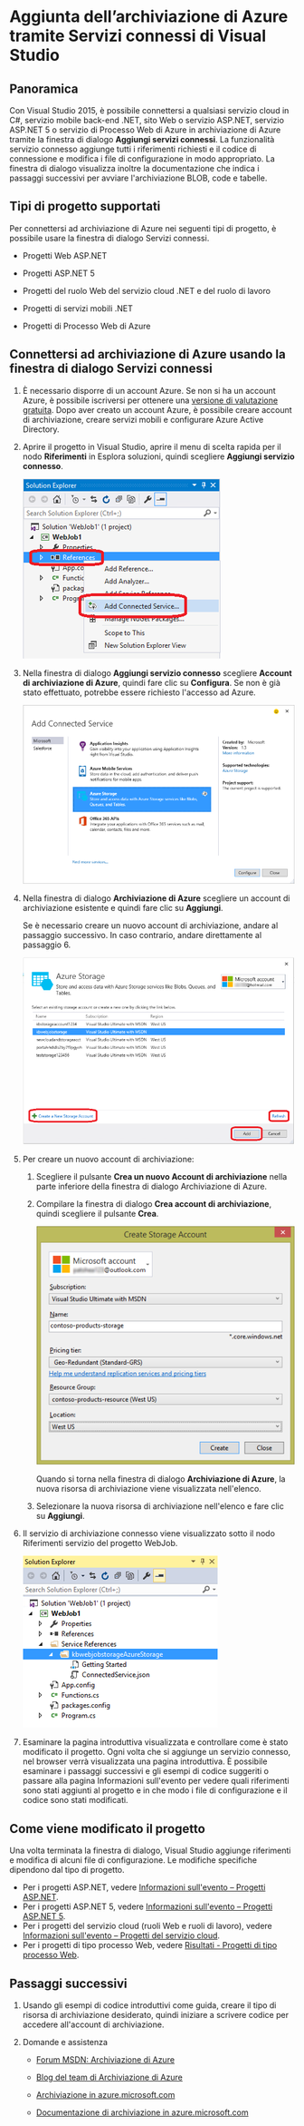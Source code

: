 <properties 
   pageTitle="Aggiungere spazio di archiviazione di Azure mediante Servizi connessi in Visual Studio | Microsoft Azure"
   description="Aggiungere archiviazione di Azure all'applicazione usando la finestra di dialogo Aggiungi servizi connessi di Visual Studio"
   services="visual-studio-online"
   documentationCenter="na"
   authors="TomArcher"
   manager="douge"
   editor="tlee" />
<tags 
   ms.service="visual-studio-online"
   ms.devlang="na"
   ms.topic="article"
   ms.tgt_pltfrm="na"
   ms.workload="mobile"
   ms.date="08/12/2015"
   ms.author="tarcher" />

# Aggiunta dell’archiviazione di Azure tramite Servizi connessi di Visual Studio

## Panoramica

Con Visual Studio 2015, è possibile connettersi a qualsiasi servizio cloud in C#, servizio mobile back-end .NET, sito Web o servizio ASP.NET, servizio ASP.NET 5 o servizio di Processo Web di Azure in archiviazione di Azure tramite la finestra di dialogo **Aggiungi servizi connessi**. La funzionalità servizio connesso aggiunge tutti i riferimenti richiesti e il codice di connessione e modifica i file di configurazione in modo appropriato. La finestra di dialogo visualizza inoltre la documentazione che indica i passaggi successivi per avviare l'archiviazione BLOB, code e tabelle.

## Tipi di progetto supportati

Per connettersi ad archiviazione di Azure nei seguenti tipi di progetto, è possibile usare la finestra di dialogo Servizi connessi.

- Progetti Web ASP.NET

- Progetti ASP.NET 5

- Progetti del ruolo Web del servizio cloud .NET e del ruolo di lavoro

- Progetti di servizi mobili .NET

- Progetti di Processo Web di Azure


## Connettersi ad archiviazione di Azure usando la finestra di dialogo Servizi connessi

1. È necessario disporre di un account Azure. Se non si ha un account Azure, è possibile iscriversi per ottenere una [versione di valutazione gratuita](http://go.microsoft.com/fwlink/?LinkId=518146). Dopo aver creato un account Azure, è possibile creare account di archiviazione, creare servizi mobili e configurare Azure Active Directory.

1. Aprire il progetto in Visual Studio, aprire il menu di scelta rapida per il nodo **Riferimenti** in Esplora soluzioni, quindi scegliere **Aggiungi servizio connesso**.

    ![Aggiunta di un servizio connesso](./media/vs-azure-tools-connected-services-storage/IC796702.png)

1. Nella finestra di dialogo **Aggiungi servizio connesso** scegliere **Account di archiviazione di Azure**, quindi fare clic su **Configura**. Se non è già stato effettuato, potrebbe essere richiesto l'accesso ad Azure.

    ![Finestra di dialogo Aggiungi servizio connesso - Archiviazione](./media/vs-azure-tools-connected-services-storage/IC796703.png)

1. Nella finestra di dialogo **Archiviazione di Azure** scegliere un account di archiviazione esistente e quindi fare clic su **Aggiungi**.

    Se è necessario creare un nuovo account di archiviazione, andare al passaggio successivo. In caso contrario, andare direttamente al passaggio 6.

    ![Finestra di dialogo Archiviazione di Azure](./media/vs-azure-tools-connected-services-storage/IC796704.png)

1. Per creare un nuovo account di archiviazione:

    1. Scegliere il pulsante **Crea un nuovo Account di archiviazione** nella parte inferiore della finestra di dialogo Archiviazione di Azure.

    1. Compilare la finestra di dialogo **Crea account di archiviazione**, quindi scegliere il pulsante **Crea**.
    
        ![Finestra di dialogo Archiviazione di Azure](./media/vs-azure-tools-connected-services-storage/create-storage-account.png)

        Quando si torna nella finestra di dialogo **Archiviazione di Azure**, la nuova risorsa di archiviazione viene visualizzata nell'elenco.

    1. Selezionare la nuova risorsa di archiviazione nell'elenco e fare clic su **Aggiungi**.

1. Il servizio di archiviazione connesso viene visualizzato sotto il nodo Riferimenti servizio del progetto WebJob.

    ![Archiviazione di Azure in progetti di tipo processo Web](./media/vs-azure-tools-connected-services-storage/IC796705.png)

1. Esaminare la pagina introduttiva visualizzata e controllare come è stato modificato il progetto. Ogni volta che si aggiunge un servizio connesso, nel browser verrà visualizzata una pagina introduttiva. È possibile esaminare i passaggi successivi e gli esempi di codice suggeriti o passare alla pagina Informazioni sull'evento per vedere quali riferimenti sono stati aggiunti al progetto e in che modo i file di configurazione e il codice sono stati modificati.

## Come viene modificato il progetto

Una volta terminata la finestra di dialogo, Visual Studio aggiunge riferimenti e modifica di alcuni file di configurazione. Le modifiche specifiche dipendono dal tipo di progetto.

 - Per i progetti ASP.NET, vedere [Informazioni sull'evento – Progetti ASP.NET](http://go.microsoft.com/fwlink/p/?LinkId=513126). 
 - Per i progetti ASP.NET 5, vedere [Informazioni sull'evento – Progetti ASP.NET 5](http://go.microsoft.com/fwlink/p/?LinkId=513124). 
 - Per i progetti del servizio cloud (ruoli Web e ruoli di lavoro), vedere [Informazioni sull'evento – Progetti del servizio cloud](http://go.microsoft.com/fwlink/p/?LinkId=516965). 
 - Per i progetti di tipo processo Web, vedere [Risultati - Progetti di tipo processo Web](vs-storage-webjobs-what-happened/).

## Passaggi successivi

1. Usando gli esempi di codice introduttivi come guida, creare il tipo di risorsa di archiviazione desiderato, quindi iniziare a scrivere codice per accedere all'account di archiviazione.

1. Domande e assistenza
     - [Forum MSDN: Archiviazione di Azure](https://social.msdn.microsoft.com/forums/azure/home?forum=windowsazuredata)

     - [Blog del team di Archiviazione di Azure](http://blogs.msdn.com/b/windowsazurestorage/)

     - [Archiviazione in azure.microsoft.com](http://azure.microsoft.com/services/storage)

     - [Documentazione di archiviazione in azure.microsoft.com](http://azure.microsoft.com/documentation/services/storage/)

<!---HONumber=Nov15_HO3-->